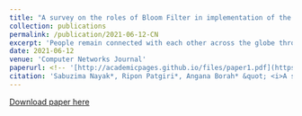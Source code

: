 ```yaml
---
title: "A survey on the roles of Bloom Filter in implementation of the Named Data Networking"
collection: publications
permalink: /publication/2021-06-12-CN
excerpt: 'People remain connected with each other across the globe through smart devices. But, it led the current Internet towards scalability issues. Therefore, leaving IP-based Internet behind, the world is moving to the Future Internet Architecture, called Named Data Networking (NDN). Currently, the number of nodes connected to the Internet is in the billions and the number of requests sent is in millions per second. NDN handles such huge numbers by modifying the existing IP architecture to meet the current requirements. NDN is scalable, generates less traffic, saves bandwidth, efficiently utilizes multiple network interfaces, provides high-level security, etc., which are essential for current communication technology. Correspondingly, Bloom Filter is a simple data structure capable of enhancing the performance of NDN. It is a probabilistic data structure for the membership query. Bloom Filter is deployed in various modules of NDN to handle the enormous number of packets. This article presents a detailed discussion on the role of Bloom Filter in implementing NDN. Moreover, the article includes a detailed discussion about Bloom Filter and the NDN architecture’s main components: Packet, Content Store, Forwarding Information Base, and Pending Interest Table. The article also provides many tables to increase the understanding of the topics.'
date: 2021-06-12
venue: 'Computer Networks Journal'
paperurl: <!-- '[http://academicpages.github.io/files/paper1.pdf](https://dl.acm.org/doi/10.1145/3465336.3475098)' -->
citation: 'Sabuzima Nayak*, Ripon Patgiri*, Angana Borah* &quot; <i>A survey on the roles of Bloom Filter in implementation of the Named Data Networking</i>. Volume 196, 4 September 2021, 108232.'
---
```

<!-- This paper is about the number 2. The number 3 is left for future work. -->

[Download paper here](https://www.sciencedirect.com/science/article/abs/pii/S1389128621002747)

<!-- Recommended citation: Sabuzima Nayak*, Ripon Patgiri*, Angana Borah* &quot; <i>A survey on the roles of Bloom Filter in implementation of the Named Data Networking</i>. Volume 196, 4 September 2021, 108232. -->
